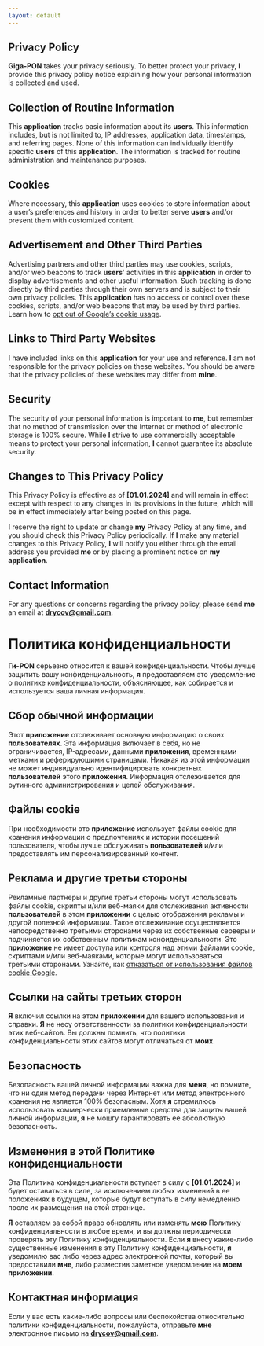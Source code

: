 ```yaml
---
layout: default
---
```




## Privacy Policy

**Giga-PON** takes your privacy seriously. To better protect your privacy, **I** provide this privacy policy notice explaining how your personal information is collected and used.

## Collection of Routine Information

This **application** tracks basic information about its **users**. This information includes, but is not limited to, IP addresses, application data, timestamps, and referring pages. None of this information can individually identify specific **users** of this **application**. The information is tracked for routine administration and maintenance purposes.

## Cookies

Where necessary, this **application** uses cookies to store information about a user’s preferences and history in order to better serve **users** and/or present them with customized content.

## Advertisement and Other Third Parties

Advertising partners and other third parties may use cookies, scripts, and/or web beacons to track **users**' activities in this **application** in order to display advertisements and other useful information. Such tracking is done directly by third parties through their own servers and is subject to their own privacy policies. This **application** has no access or control over these cookies, scripts, and/or web beacons that may be used by third parties. Learn how to [opt out of Google’s cookie usage](http://www.google.com/privacy_ads.html).

## Links to Third Party Websites

**I** have included links on this **application** for your use and reference. **I** am not responsible for the privacy policies on these websites. You should be aware that the privacy policies of these websites may differ from **mine**.

## Security

The security of your personal information is important to **me**, but remember that no method of transmission over the Internet or method of electronic storage is 100% secure. While **I** strive to use commercially acceptable means to protect your personal information, **I** cannot guarantee its absolute security.

## Changes to This Privacy Policy

This Privacy Policy is effective as of **[01.01.2024]** and will remain in effect except with respect to any changes in its provisions in the future, which will be in effect immediately after being posted on this page.

**I** reserve the right to update or change **my** Privacy Policy at any time, and you should check this Privacy Policy periodically. If **I** make any material changes to this Privacy Policy, **I** will notify you either through the email address you provided **me** or by placing a prominent notice on **my** **application**.

## Contact Information

For any questions or concerns regarding the privacy policy, please send **me** an email at **drycov@gmail.com**.
 


# Политика конфиденциальности

**Ги-PON** серьезно относится к вашей конфиденциальности. Чтобы лучше защитить вашу конфиденциальность, **я** предоставляем это уведомление о политике конфиденциальности, объясняющее, как собирается и используется ваша личная информация.

## Сбор обычной информации

Этот **приложение** отслеживает основную информацию о своих **пользователях**. Эта информация включает в себя, но не ограничивается, IP-адресами, данными **приложения**, временными метками и реферирующими страницами. Никакая из этой информации не может индивидуально идентифицировать конкретных **пользователей** этого **приложения**. Информация отслеживается для рутинного администрирования и целей обслуживания.

## Файлы cookie

При необходимости это **приложение** использует файлы cookie для хранения информации о предпочтениях и истории посещений пользователя, чтобы лучше обслуживать **пользователей** и/или предоставлять им персонализированный контент.

## Реклама и другие третьи стороны

Рекламные партнеры и другие третьи стороны могут использовать файлы cookie, скрипты и/или веб-маяки для отслеживания активности **пользователей** в этом **приложении** с целью отображения рекламы и другой полезной информации. Такое отслеживание осуществляется непосредственно третьими сторонами через их собственные серверы и подчиняется их собственным политикам конфиденциальности. Это **приложение** не имеет доступа или контроля над этими файлами cookie, скриптами и/или веб-маяками, которые могут использоваться третьими сторонами. Узнайте, как [отказаться от использования файлов cookie Google](http://www.google.com/privacy_ads.html).

## Ссылки на сайты третьих сторон

**Я** включил ссылки на этом **приложении** для вашего использования и справки. **Я** не несу ответственности за политики конфиденциальности этих веб-сайтов. Вы должны помнить, что политики конфиденциальности этих сайтов могут отличаться от **моих**.

## Безопасность

Безопасность вашей личной информации важна для **меня**, но помните, что ни один метод передачи через Интернет или метод электронного хранения не является 100% безопасным. Хотя **я** стремилюсь использовать коммерчески приемлемые средства для защиты вашей личной информации, **я** не мошгу гарантировать ее абсолютную безопасность.

## Изменения в этой Политике конфиденциальности

Эта Политика конфиденциальности вступает в силу с **[01.01.2024]** и будет оставаться в силе, за исключением любых изменений в ее положениях в будущем, которые будут вступать в силу немедленно после их размещения на этой странице.

**Я** оставляем за собой право обновлять или изменять **мою** Политику конфиденциальности в любое время, и вы должны периодически проверять эту Политику конфиденциальности. Если **я** внесу какие-либо существенные изменения в эту Политику конфиденциальности, **я** уведомилю вас либо через адрес электронной почты, который вы предоставили **мне**, либо разместив заметное уведомление на **моем** **приложении**.

## Контактная информация

Если у вас есть какие-либо вопросы или беспокойства относительно политики конфиденциальности, пожалуйста, отправьте **мне** электронное письмо на **drycov@gmail.com**.
